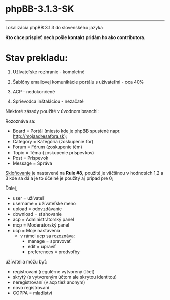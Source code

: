 # phpBB-3.1.3-SK
----------------
Lokalizácia phpBB 3.1.3 do slovenského jazyka



<b>Kto chce prispieť nech pošle kontakt pridám ho ako contributora.</b>

<h1>Stav prekladu:</h2>

1. Užívateľské rozhranie - kompletné

2. Šablóny emailovej komunikácie portálu s užívateľmi - cca 40%

3. ACP - nedokončené

4. Sprievodca inštaláciou - nezačaté

Niektoré zásady použité v úvodnom branchi:

Rozoznáva sa:
- Board = Portál (miesto kde je phpBB spustené napr. http://mojaadresafora.sk); 
- Category = Kategória (zoskupenie fór)
- Forum = Fórum (zoskupenie tém)
- Topic = Téma (zoskupenie príspevkov)
- Post = Príspevok
- Message = Správa


<a href=https://wiki.phpbb.com/Plural_Rules#Short_Example>Skloňovanie</a> je nastavené na <b>Rule #8</b>, použité je väčšinou v hodnotách 1,2 a 3 kde sa dá a je to účelné je použitý aj prípad pre 0;

Ďalej,
- user = užívateľ
- username = užívateľské meno
- upload = odovzdávanie
- download = sťahovanie
- acp = Administrátorský panel
- mcp = Moderátorský panel
- ucp = Moje nastavenia
  - v rámci ucp sa rozoznáva:
    - manage = spravovať
    - edit = upraviť
    - preferences = predvoľby
    
užívatelia môžu byť:
- registrovaní (regulérne vytvorený účet)
- skrytý (s vytvoreným účtom ale skrytou identitou)
- neregistrovaní (v acp tiež anonym)
- novo registrovaní
- COPPA = mladiství
  
